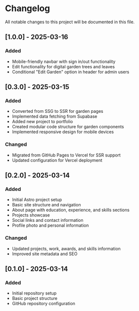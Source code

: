 # Changelog

All notable changes to this project will be documented in this file.

## [1.0.0] - 2025-03-16

### Added
- Mobile-friendly navbar with sign in/out functionality
- Edit functionality for digital garden trees and leaves
- Conditional "Edit Garden" option in header for admin users

## [0.3.0] - 2025-03-15

### Added
- Converted from SSG to SSR for garden pages
- Implemented data fetching from Supabase
- Added new project to portfolio
- Created modular code structure for garden components
- Implemented responsive design for mobile devices

### Changed
- Migrated from GitHub Pages to Vercel for SSR support
- Updated configuration for Vercel deployment

## [0.2.0] - 2025-03-14

### Added
- Initial Astro project setup
- Basic site structure and navigation
- About page with education, experience, and skills sections
- Projects showcase
- Social links and contact information
- Profile photo and personal information

### Changed
- Updated projects, work, awards, and skills information
- Improved site metadata and SEO

## [0.1.0] - 2025-03-14

### Added
- Initial repository setup
- Basic project structure
- GitHub repository configuration
